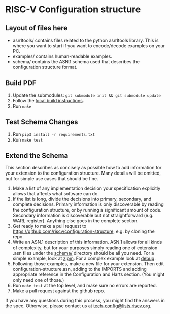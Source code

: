# RISC-V Configuration structure

## Layout of files here
- asn1tools/ contains files related to the python asn1tools library. This is
  where you want to start if you want to encode/decode examples on your PC.
- examples/ contains human-readable examples.
- schema/ contains the ASN.1 schema used that describes the configuration structure
  format.

## Build PDF

1. Update the submodules: `git submodule init && git submodule update`
2. Follow the [local build
instructions](https://github.com/riscv/docs-dev-guide/blob/main/local_build.md).
3. Run `make`

## Test Schema Changes

1. Run `pip3 install -r requirements.txt`
2. Run `make test`

## Extend the Schema

This section describes as concisely as possible how to add information for your
extension to the configuration structure. Many details will be omitted, but for
simple use cases that should be fine.

1. Make a list of any implementation decision your specification explicitly
allows that affects what software can do.
2. If the list is long, divide the decisions into primary, secondary, and
complete decisions. Primary information is only discoverable by reading the
configuration structure, or by running a significant amount of code. Secondary
information is discoverable but not straightforward (e.g. WARL register).
Anything else goes in the complete section.
3. Get ready to make a pull request to
https://github.com/riscv/configuration-structure, e.g. by cloning the repo.
4. Write an ASN.1 description of this information. ASN.1 allows for all kinds of
complexity, but for your purposes simply reading one of extension .asn files
under the [schema/](https://github.com/riscv/configuration-structure/tree/master/schema) directory should be all you need. For a simple example, look
at [zjpm](https://github.com/riscv/configuration-structure/blob/master/schema/zjpm-extension.asn). For a complex example look at [debug](https://github.com/riscv/configuration-structure/blob/master/schema/debug-extension.asn).
5. Following those examples, make a new file for your extension. Then edit
configuration-structure.asn, adding to the IMPORTS and adding appropriate
reference in the Configuration and Harts section. (You might only need one of
those.)
6. Run `make test` at the top level, and make sure no errors are reported.
7. Make a pull request against the github repo.

If you have any questions during this process, you might find the answers
in the spec. Otherwise, please contact us at
tech-config@lists.riscv.org.
